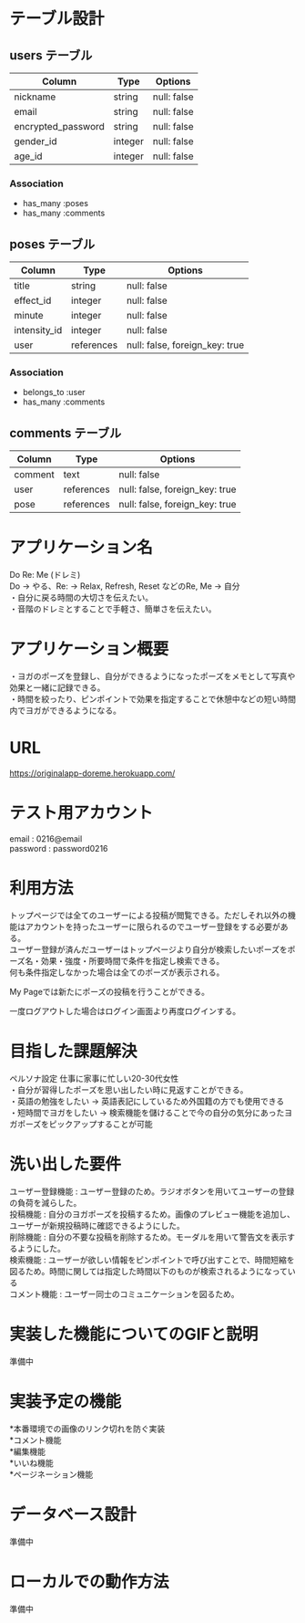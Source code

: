 # テーブル設計

## users テーブル

| Column                | Type    | Options     |
| --------------------- | ------- | ----------- |
| nickname              | string  | null: false |
| email                 | string  | null: false |
| encrypted_password    | string  | null: false |
| gender_id             | integer | null: false |
| age_id                | integer | null: false |

### Association

- has_many :poses
- has_many :comments


## poses テーブル

| Column       | Type       | Options                         |
| ------------ | ---------- | ------------------------------- |
| title        | string     | null: false                     |
| effect_id    | integer    | null: false                     |
| minute       | integer    | null: false                     |
| intensity_id | integer    | null: false                     |
| user         | references | null: false, foreign_key: true  |

### Association

- belongs_to :user
- has_many :comments


## comments テーブル

| Column       | Type       | Options                         |
| ------------ | ---------- | ------------------------------- |
| comment      | text       | null: false                     |
| user         | references | null: false, foreign_key: true  |
| pose         | references | null: false, foreign_key: true  |


# アプリケーション名
  Do Re: Me (ドレミ)  
  Do -> やる、Re: -> Relax, Refresh, Reset などのRe, Me -> 自分  
  ・自分に戻る時間の大切さを伝えたい。  
  ・音階のドレミとすることで手軽さ、簡単さを伝えたい。  

# アプリケーション概要  
  ・ヨガのポーズを登録し、自分ができるようになったポーズをメモとして写真や効果と一緒に記録できる。  
  ・時間を絞ったり、ピンポイントで効果を指定することで休憩中などの短い時間内でヨガができるようになる。  

# URL  
  https://originalapp-doreme.herokuapp.com/  

# テスト用アカウント  
  email    : 0216@email  
  password : password0216  

# 利用方法  
  トップページでは全てのユーザーによる投稿が閲覧できる。ただしそれ以外の機能はアカウントを持ったユーザーに限られるのでユーザー登録をする必要がある。  
  ユーザー登録が済んだユーザーはトップページより自分が検索したいポーズをポーズ名・効果・強度・所要時間で条件を指定し検索できる。  
  何も条件指定しなかった場合は全てのポーズが表示される。  
  
  My Pageでは新たにポーズの投稿を行うことができる。  

  一度ログアウトした場合はログイン画面より再度ログインする。  

# 目指した課題解決  
  ペルソナ設定  仕事に家事に忙しい20-30代女性  
  ・自分が習得したポーズを思い出したい時に見返すことができる。  
  ・英語の勉強をしたい -> 英語表記にしているため外国籍の方でも使用できる  
  ・短時間でヨガをしたい -> 検索機能を儲けることで今の自分の気分にあったヨガポーズをピックアップすることが可能  

# 洗い出した要件  
  ユーザー登録機能 : ユーザー登録のため。ラジオボタンを用いてユーザーの登録の負荷を減らした。  
  投稿機能 : 自分のヨガポーズを投稿するため。画像のプレビュー機能を追加し、ユーザーが新規投稿時に確認できるようにした。  
  削除機能 : 自分の不要な投稿を削除するため。モーダルを用いて警告文を表示するようにした。  
  検索機能 : ユーザーが欲しい情報をピンポイントで呼び出すことで、時間短縮を図るため。時間に関しては指定した時間以下のものが検索されるようになっている  
  コメント機能 : ユーザー同士のコミュニケーションを図るため。  

# 実装した機能についてのGIFと説明  
  準備中  

# 実装予定の機能  
  *本番環境での画像のリンク切れを防ぐ実装  
  *コメント機能  
  *編集機能  
  *いいね機能  
  *ページネーション機能  
# データベース設計
  準備中
# ローカルでの動作方法
  準備中